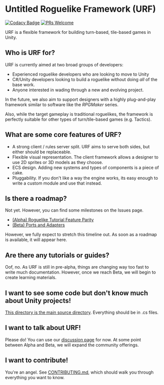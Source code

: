# Untitled Roguelike Framework (URF)
[![Codacy Badge](https://api.codacy.com/project/badge/Grade/7345f8bbbfec4d47897b84333c7d3700)](https://app.codacy.com/gh/awilsoncs/Untitled-Roguelike-Framework?utm_source=github.com&utm_medium=referral&utm_content=awilsoncs/Untitled-Roguelike-Framework&utm_campaign=Badge_Grade_Settings)
[![PRs Welcome](https://img.shields.io/badge/PRs-welcome-brightgreen.svg?style=flat-square)](https://makeapullrequest.com)

URF is a flexible framework for building turn-based, tile-based games in Unity.

## Who is URF for?

URF is currently aimed at two broad groups of developers:

* Experienced roguelike developers who are looking to move to Unity
* C#/Unity developers looking to build a roguelike without doing *all* of the base work.
* Anyone interested in wading through a new and evolving project.

In the future, we also aim to support designers with a highly plug-and-play framework similar to software like the *RPGMaker* series.

Also, while the target gameplay is traditional roguelikes, the framework is perfectly suitable for other types of turn/tile-based games (e.g. Tactics).

## What are some core features of URF?

* A strong client / rules server split. URF aims to serve both sides, but either should be replaceable.
* Flexible visual representation. The client framework allows a designer to use 2D sprites or 3D models as they choose.
* ECS design. Adding new systems and types of components is a piece of cake.
* Pluggability. If you don't like a way the engine works, its easy enough to write a custom module and use that instead.

## Is there a roadmap?

Not yet. However, you can find some milestones on the Issues page.

* [(Alpha) Roguelike Tutorial Feature Parity](https://github.com/awilsoncs/Untitled-Roguelike-Framework/milestone/1)
* [(Beta) Ports and Adapters](https://github.com/awilsoncs/Untitled-Roguelike-Framework/milestone/2)

However, we fully expect to stretch this timeline out. As soon as a roadmap is available, it will appear here.

## Are there any tutorials or guides?
Oof, no. As URF is still in pre-alpha, things are changing way too fast to write much documentation. However, once we reach Beta, we will begin to create learning materials.

## I want to see some code but don't know much about Unity projects!

[This directory is the main source directory](https://github.com/awilsoncs/Untitled-Roguelike-Framework/tree/main/Assets/Scripts). Everything should be in .cs files.

## I want to talk about URF!

Please do! You can use our [discussion page](https://github.com/awilsoncs/Untitled-Roguelike-Framework/discussions) for now. At some point between Alpha and Beta, we will expand the community offerings.

## I want to contribute!

You're an angel. See [CONTRIBUTING.md](https://github.com/awilsoncs/Untitled-Roguelike-Framework/blob/main/CONTRIBUTING.md), which should walk you through everything you want to know. 
